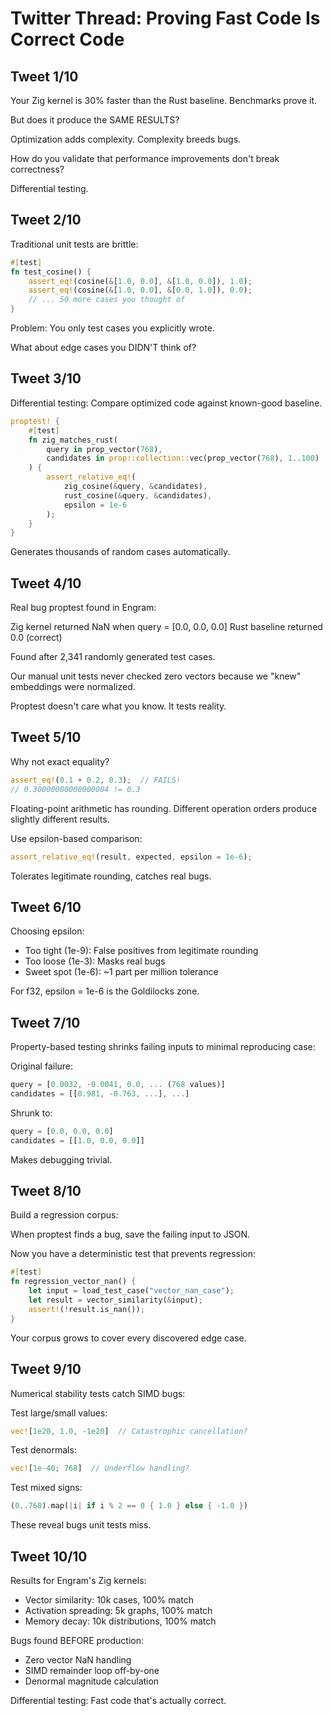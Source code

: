 # Twitter Thread: Proving Fast Code Is Correct Code

## Tweet 1/10
Your Zig kernel is 30% faster than the Rust baseline. Benchmarks prove it.

But does it produce the SAME RESULTS?

Optimization adds complexity. Complexity breeds bugs.

How do you validate that performance improvements don't break correctness?

Differential testing.

## Tweet 2/10
Traditional unit tests are brittle:

```rust
#[test]
fn test_cosine() {
    assert_eq!(cosine(&[1.0, 0.0], &[1.0, 0.0]), 1.0);
    assert_eq!(cosine(&[1.0, 0.0], &[0.0, 1.0]), 0.0);
    // ... 50 more cases you thought of
}
```

Problem: You only test cases you explicitly wrote.

What about edge cases you DIDN'T think of?

## Tweet 3/10
Differential testing: Compare optimized code against known-good baseline.

```rust
proptest! {
    #[test]
    fn zig_matches_rust(
        query in prop_vector(768),
        candidates in prop::collection::vec(prop_vector(768), 1..100)
    ) {
        assert_relative_eq!(
            zig_cosine(&query, &candidates),
            rust_cosine(&query, &candidates),
            epsilon = 1e-6
        );
    }
}
```

Generates thousands of random cases automatically.

## Tweet 4/10
Real bug proptest found in Engram:

Zig kernel returned NaN when query = [0.0, 0.0, 0.0]
Rust baseline returned 0.0 (correct)

Found after 2,341 randomly generated test cases.

Our manual unit tests never checked zero vectors because we "knew" embeddings were normalized.

Proptest doesn't care what you know. It tests reality.

## Tweet 5/10
Why not exact equality?

```rust
assert_eq!(0.1 + 0.2, 0.3);  // FAILS!
// 0.30000000000000004 != 0.3
```

Floating-point arithmetic has rounding. Different operation orders produce slightly different results.

Use epsilon-based comparison:
```rust
assert_relative_eq!(result, expected, epsilon = 1e-6);
```

Tolerates legitimate rounding, catches real bugs.

## Tweet 6/10
Choosing epsilon:

- Too tight (1e-9): False positives from legitimate rounding
- Too loose (1e-3): Masks real bugs
- Sweet spot (1e-6): ~1 part per million tolerance

For f32, epsilon = 1e-6 is the Goldilocks zone.

## Tweet 7/10
Property-based testing shrinks failing inputs to minimal reproducing case:

Original failure:
```rust
query = [0.0032, -0.0041, 0.0, ... (768 values)]
candidates = [[0.981, -0.763, ...], ...]
```

Shrunk to:
```rust
query = [0.0, 0.0, 0.0]
candidates = [[1.0, 0.0, 0.0]]
```

Makes debugging trivial.

## Tweet 8/10
Build a regression corpus:

When proptest finds a bug, save the failing input to JSON.

Now you have a deterministic test that prevents regression:

```rust
#[test]
fn regression_vector_nan() {
    let input = load_test_case("vector_nan_case");
    let result = vector_similarity(&input);
    assert!(!result.is_nan());
}
```

Your corpus grows to cover every discovered edge case.

## Tweet 9/10
Numerical stability tests catch SIMD bugs:

Test large/small values:
```rust
vec![1e20, 1.0, -1e20]  // Catastrophic cancellation?
```

Test denormals:
```rust
vec![1e-40; 768]  // Underflow handling?
```

Test mixed signs:
```rust
(0..768).map(|i| if i % 2 == 0 { 1.0 } else { -1.0 })
```

These reveal bugs unit tests miss.

## Tweet 10/10
Results for Engram's Zig kernels:

- Vector similarity: 10k cases, 100% match
- Activation spreading: 5k graphs, 100% match
- Memory decay: 10k distributions, 100% match

Bugs found BEFORE production:
- Zero vector NaN handling
- SIMD remainder loop off-by-one
- Denormal magnitude calculation

Differential testing: Fast code that's actually correct.
